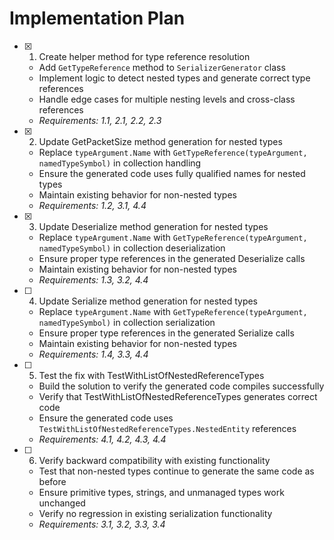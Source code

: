# Implementation Plan

- [x] 1. Create helper method for type reference resolution

  - Add `GetTypeReference` method to `SerializerGenerator` class
  - Implement logic to detect nested types and generate correct type references
  - Handle edge cases for multiple nesting levels and cross-class references
  - _Requirements: 1.1, 2.1, 2.2, 2.3_

- [x] 2. Update GetPacketSize method generation for nested types

  - Replace `typeArgument.Name` with `GetTypeReference(typeArgument, namedTypeSymbol)` in collection handling
  - Ensure the generated code uses fully qualified names for nested types
  - Maintain existing behavior for non-nested types
  - _Requirements: 1.2, 3.1, 4.4_

- [x] 3. Update Deserialize method generation for nested types


  - Replace `typeArgument.Name` with `GetTypeReference(typeArgument, namedTypeSymbol)` in collection deserialization
  - Ensure proper type references in the generated Deserialize calls
  - Maintain existing behavior for non-nested types
  - _Requirements: 1.3, 3.2, 4.4_

- [ ] 4. Update Serialize method generation for nested types

  - Replace `typeArgument.Name` with `GetTypeReference(typeArgument, namedTypeSymbol)` in collection serialization
  - Ensure proper type references in the generated Serialize calls
  - Maintain existing behavior for non-nested types
  - _Requirements: 1.4, 3.3, 4.4_

- [ ] 5. Test the fix with TestWithListOfNestedReferenceTypes

  - Build the solution to verify the generated code compiles successfully
  - Verify that TestWithListOfNestedReferenceTypes generates correct code
  - Ensure the generated code uses `TestWithListOfNestedReferenceTypes.NestedEntity` references
  - _Requirements: 4.1, 4.2, 4.3, 4.4_

- [ ] 6. Verify backward compatibility with existing functionality
  - Test that non-nested types continue to generate the same code as before
  - Ensure primitive types, strings, and unmanaged types work unchanged
  - Verify no regression in existing serialization functionality
  - _Requirements: 3.1, 3.2, 3.3, 3.4_
